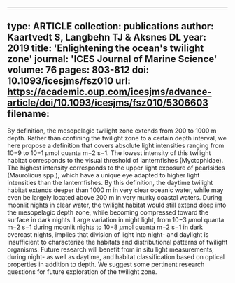 ---
 type: ARTICLE
 collection: publications
 author: Kaartvedt S, Langbehn TJ & Aksnes DL
 year: 2019
 title: 'Enlightening the ocean's twilight zone'
 journal: 'ICES Journal of Marine Science'
 volume: 76
 pages: 803-812
 doi: 10.1093/icesjms/fsz010
 url: https://academic.oup.com/icesjms/advance-article/doi/10.1093/icesjms/fsz010/5306603
 filename:
 ---
 
By definition, the mesopelagic twilight zone extends from 200 to 1000 m depth. Rather than confining the twilight zone to a certain depth interval, we here propose a definition that covers absolute light intensities ranging from 10−9 to 10−1 $\mu$mol quanta m−2 s−1. The lowest intensity of this twilight habitat corresponds to the visual threshold of lanternfishes (Myctophidae). The highest intensity corresponds to the upper light exposure of pearlsides (Maurolicus spp.), which have a unique eye adapted to higher light intensities than the lanternfishes. By this definition, the daytime twilight habitat extends deeper than 1000 m in very clear oceanic water, while may even be largely located above 200 m in very murky coastal waters. During moonlit nights in clear water, the twilight habitat would still extend deep into the mesopelagic depth zone, while becoming compressed toward the surface in dark nights. Large variation in night light, from 10−3 $\mu$mol quanta m−2 s−1 during moonlit nights to 10−8 $\mu$mol quanta m−2 s−1 in dark overcast nights, implies that division of light into night- and daylight is insufficient to characterize the habitats and distributional patterns of twilight organisms. Future research will benefit from in situ light measurements, during night- as well as daytime, and habitat classification based on optical properties in addition to depth. We suggest some pertinent research questions for future exploration of the twilight zone.
